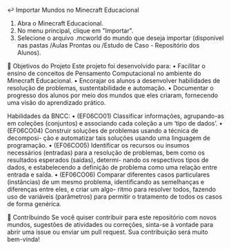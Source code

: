 ↩️ Importar Mundos no Minecraft Educacional
1. Abra o Minecraft Educacional.
2. No menu principal, clique em "Importar".
3. Selecione o arquivo .mcworld do mundo que deseja importar (disponível nas pastas /Aulas Prontas ou /Estudo de Caso - Repositório dos Alunos).

🚀 Objetivos do Projeto
Este projeto foi desenvolvido para:
• Facilitar o ensino de conceitos de Pensamento Computacional no ambiente do Minecraft Educacional.
• Encorajar os alunos a desenvolver habilidades de resolução de problemas, sustentabilidade e automação.
• Documentar o progresso dos alunos por meio dos mundos que eles criaram, fornecendo uma visão do aprendizado prático.

Habilidades da BNCC:
• (EF06CO01) Classificar informações, agrupando-as em coleções (conjuntos) e
associando cada coleção a um ‘tipo de dados’.
• (EF06CO04) Construir soluções de problemas usando a técnica de decomposi-
ção e automatizar tais soluções usando uma linguagem de programação.
• (EF06CO05) Identificar os recursos ou insumos necessários (entradas) para a
resolução de problemas, bem como os resultados esperados (saídas), determi-
nando os respectivos tipos de dados, e estabelecendo a definição de problema
como uma relação entre entrada e saída.
• (EF06CO06) Comparar diferentes casos particulares (instâncias) de um mesmo
problema, identificando as semelhanças e diferenças entre eles, e criar um algo-
ritmo para resolver todos, fazendo uso de variáveis (parâmetros) para permitir o
tratamento de todos os casos de forma genérica.

📝 Contribuindo
Se você quiser contribuir para este repositório com novos mundos, sugestões de atividades ou correções, sinta-se à vontade para abrir uma issue ou enviar um pull request. Sua contribuição será muito bem-vinda!
